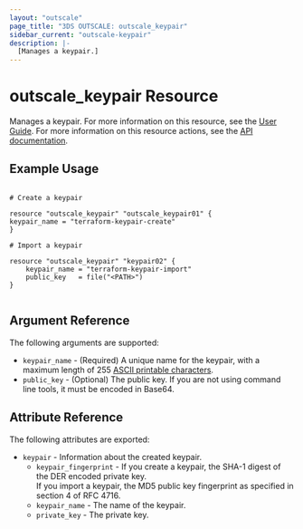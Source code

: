 ```yaml
---
layout: "outscale"
page_title: "3DS OUTSCALE: outscale_keypair"
sidebar_current: "outscale-keypair"
description: |-
  [Manages a keypair.]
---
```


# outscale_keypair Resource

Manages a keypair.
For more information on this resource, see the [User Guide](https://wiki.outscale.net/display/EN/About+Keypairs).
For more information on this resource actions, see the [API documentation](https://docs-beta.outscale.com/#3ds-outscale-api-keypair).

## Example Usage

```hcl

# Create a keypair

resource "outscale_keypair" "outscale_keypair01" {
keypair_name = "terraform-keypair-create"
}

# Import a keypair

resource "outscale_keypair" "keypair02" {
	keypair_name = "terraform-keypair-import"
	public_key   = file("<PATH>")
}


```

## Argument Reference

The following arguments are supported:

* `keypair_name` - (Required) A unique name for the keypair, with a maximum length of 255 [ASCII printable characters](https://en.wikipedia.org/wiki/ASCII#Printable_characters).
* `public_key` - (Optional) The public key. If you are not using command line tools, it must be encoded in Base64.

## Attribute Reference

The following attributes are exported:

* `keypair` - Information about the created keypair.
  * `keypair_fingerprint` - If you create a keypair, the SHA-1 digest of the DER encoded private key.<br />
If you import a keypair, the MD5 public key fingerprint as specified in section 4 of RFC 4716.
  * `keypair_name` - The name of the keypair.
  * `private_key` - The private key.
